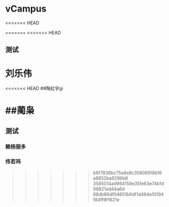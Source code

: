 # vCampus
<<<<<<< HEAD

=======
<<<<<<< HEAD
## 测试
刘乐伟
=======
<<<<<<< HEAD
##陶虹宇gi


##蔺枭
=======
## 测试
### 赖杨丽多
### 佟若祎
>>>>>>> b6f7838bc75a6e8c358065f8b16a8852ba9286b8
>>>>>>> 3585014ad984159e35fe63e74b1d98821ed44a6d
>>>>>>> 88db86df04651b6df1d494e10194f84ff9f1621e
